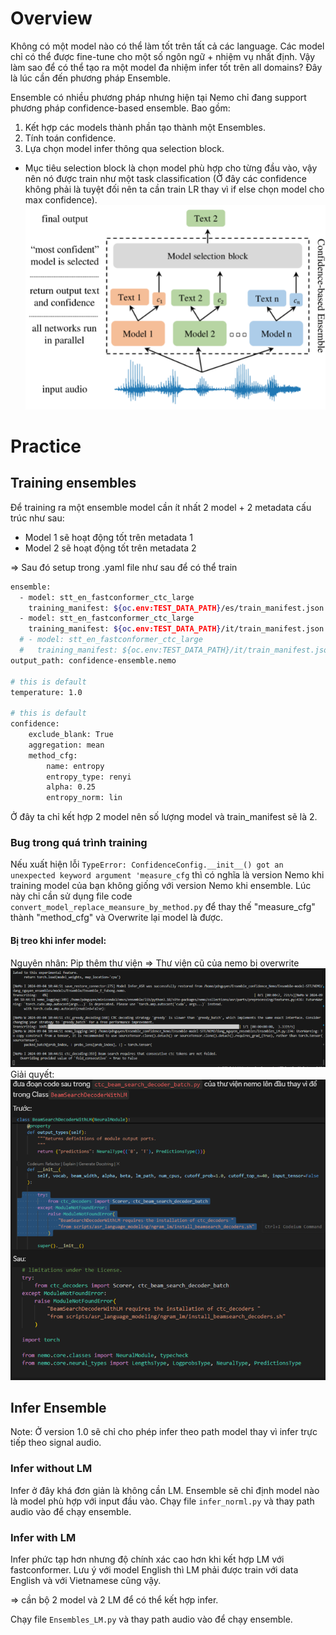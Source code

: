 # Overview
Không có một model nào có thể làm tốt trên tất cả các language. Các model chỉ có thể được fine-tune cho một số ngôn ngữ + nhiệm vụ nhất định. Vậy làm sao để có thể tạo ra một model đa nhiệm infer tốt trên all domains? Đây là lúc cần đến phương pháp Ensemble.

Ensemble có nhiều phương pháp nhưng hiện tại Nemo chỉ đang support phương pháp confidence-based ensemble. Bao gồm:

1. Kết hợp các models thành phần tạo thành một Ensembles.
2. Tính toán confidence.
3. Lựa chọn model infer thông qua selection block.

* Mục tiêu selection block là chọn model phù hợp cho từng đầu vào, vậy nên nó được train như một task classification (Ở đây các confidence không phải là tuyệt đối nên ta cần train LR thay vì if else chọn model cho max confidence). 
![alt text](image.png)

# Practice
## Training ensembles
Để training ra một ensemble model cần ít nhất 2 model + 2 metadata cấu trúc như sau: 

* Model 1 sẽ hoạt động tốt trên metadata 1
* Model 2 sẽ hoạt động tốt trên metadata 2

=> Sau đó setup trong .yaml file như sau để có thể train
```bash
ensemble:
  - model: stt_en_fastconformer_ctc_large
    training_manifest: ${oc.env:TEST_DATA_PATH}/es/train_manifest.json
  - model: stt_en_fastconformer_ctc_large
    training_manifest: ${oc.env:TEST_DATA_PATH}/it/train_manifest.json
  # - model: stt_en_fastconformer_ctc_large
  #   training_manifest: ${oc.env:TEST_DATA_PATH}/it/train_manifest.json
output_path: confidence-ensemble.nemo

# this is default
temperature: 1.0

# this is default
confidence:
    exclude_blank: True
    aggregation: mean
    method_cfg:
        name: entropy
        entropy_type: renyi
        alpha: 0.25
        entropy_norm: lin
```
Ở đây ta chỉ kết hợp 2 model nên số lượng model và train_manifest sẽ là 2.
### Bug trong quá trình training
Nếu xuất hiện lỗi ```TypeError: ConfidenceConfig.__init__() got an unexpected keyword argument 'measure_cfg``` thì có nghĩa là version Nemo khi training model của bạn không giống với version Nemo khi ensemble. Lúc này chỉ cần sử dụng file code ```convert_model_replace_meansure_by_method.py``` để thay thế "measure_cfg" thành "method_cfg" và Overwrite lại model là được.

#### Bị treo khi infer model:
Nguyên nhân: Pip thêm thư viện => Thư viện cũ của nemo bị overwrite
![alt text](image-1.png)
Giải quyết:
![alt text](image-2.png)
## Infer Ensemble
Note: Ở version 1.0 sẽ chỉ cho phép infer theo path model thay vì infer trực tiếp theo signal audio.
### Infer without LM
Infer ở đây khá đơn giản là không cần LM. Ensemble sẽ chỉ định model nào là model phù hợp với input đầu vào.
Chạy file ```infer_norml.py``` và thay path audio vào để chạy ensemble.

### Infer with LM
Infer phức tạp hơn nhưng độ chính xác cao hơn khi kết hợp LM với fastconformer. Lưu ý với model English thì LM phải được train với data English và với Vietnamese cũng vậy.

=> cần bộ 2 model và 2 LM để có thể kết hợp infer.

Chạy file ```Ensembles_LM.py``` và thay path audio vào để chạy ensemble.